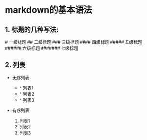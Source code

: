 # markdown的基本语法

## 1. 标题的几种写法:

   \# 一级标题
   \## 二级标题
   \### 三级标题
   \#### 四级标题
   \##### 五级标题
   \###### 六级标题
   \####### 七级标题

## 2. 列表

* 无序列表

    - \* 列表1
    - \* 列表2
    - \* 列表3

* 有序列表

    1. 列表1
    2. 列表2
    3. 列表3
